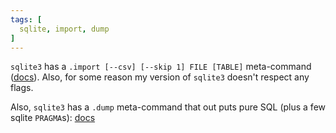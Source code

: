 ```yaml
---
tags: [
  sqlite, import, dump
]
---
```

`sqlite3` has a `.import [--csv] [--skip 1] FILE [TABLE]` meta-command ([docs](https://sqlite.org/cli.html#importing_files_as_csv_or_other_formats)).
Also, for some reason my version of `sqlite3` doesn't respect any flags.

Also, `sqlite3` has a `.dump` meta-command that out puts pure SQL (plus a few sqlite `PRAGMA`s): [docs](https://sqlite.org/cli.html#converting_an_entire_database_to_a_text_file)

